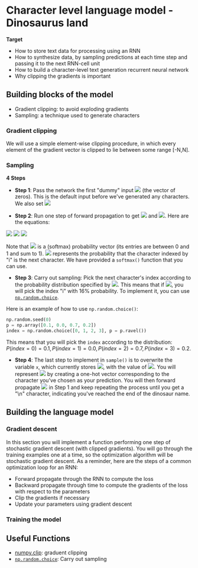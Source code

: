 # Character level language model - Dinosaurus land

**Target**
- How to store text data for processing using an RNN
- How to synthesize data, by sampling predictions at each time step and passing it to the next RNN-cell unit
- How to build a character-level text generation recurrent neural network
- Why clipping the gradients is important

## Building blocks of the model
- Gradient clipping: to avoid exploding gradients
- Sampling: a technique used to generate characters

### Gradient clipping

We will use a simple element-wise clipping procedure, in which every element of the gradient vector is clipped to lie between some range [-N,N].

### Sampling

**4 Steps**
- **Step 1**: Pass the network the first "dummy" input <img src="https://latex.codecogs.com/gif.latex?$x^{\langle&space;1&space;\rangle}&space;=&space;\vec{0}$"> (the vector of zeros). This is the default input before we've generated any characters. We also set <img src = "https://latex.codecogs.com/gif.latex?$a^{\langle&space;0&space;\rangle}&space;=&space;\vec{0}$">

- **Step 2**: Run one step of forward propagation to get <img src="https://latex.codecogs.com/gif.latex?$a^{\langle&space;1&space;\rangle}$"> and <img src="https://latex.codecogs.com/gif.latex?\hat{y}^{\langle1\rangle}">. Here are the equations:

<img src="https://latex.codecogs.com/gif.latex?$$&space;a^{\langle&space;t&plus;1&space;\rangle}&space;=&space;\tanh(W_{ax}&space;x^{\langle&space;t&space;\rangle&space;}&space;&plus;&space;W_{aa}&space;a^{\langle&space;t&space;\rangle&space;}&space;&plus;&space;b)\tag{1}$$">


<img src="https://latex.codecogs.com/gif.latex?$$&space;z^{\langle&space;t&space;&plus;&space;1&space;\rangle&space;}&space;=&space;W_{ya}&space;a^{\langle&space;t&space;&plus;&space;1&space;\rangle&space;}&space;&plus;&space;b_y&space;\tag{2}$$">

<img src="https://latex.codecogs.com/gif.latex?$$&space;\hat{y}^{\langle&space;t&plus;1&space;\rangle&space;}&space;=&space;softmax(z^{\langle&space;t&space;&plus;&space;1&space;\rangle&space;})\tag{3}$$">

Note that <img src="https://latex.codecogs.com/gif.latex?\hat{y}^{\langle&space;t&plus;1&space;\rangle&space;}"> is a (softmax) probability vector (its entries are between 0 and 1 and sum to 1). <img src="https://latex.codecogs.com/gif.latex?\hat{y}^{\langle&space;t&plus;1&space;\rangle}_i"> represents the probability that the character indexed by "i" is the next character.  We have provided a `softmax()` function that you can use.

- **Step 3**: Carry out sampling: Pick the next character's index according to the probability distribution specified by <img src="https://latex.codecogs.com/gif.latex?\hat{y}^{\langle&space;t&plus;1&space;\rangle&space;}">. This means that if <img src="https://latex.codecogs.com/gif.latex?\hat{y}^{\langle&space;t&plus;1&space;\rangle&space;}_i&space;=&space;0.16">, you will pick the index "i" with 16% probability. To implement it, you can use [`np.random.choice`](https://docs.scipy.org/doc/numpy-1.13.0/reference/generated/numpy.random.choice.html).

Here is an example of how to use `np.random.choice()`:
```python
np.random.seed(0)
p = np.array([0.1, 0.0, 0.7, 0.2])
index = np.random.choice([0, 1, 2, 3], p = p.ravel())
```
This means that you will pick the `index` according to the distribution: 
$P(index = 0) = 0.1, P(index = 1) = 0.0, P(index = 2) = 0.7, P(index = 3) = 0.2$.

- **Step 4**: The last step to implement in `sample()` is to overwrite the variable `x`, which currently stores <img src="https://latex.codecogs.com/gif.latex?x^{\langle&space;t&space;\rangle&space;}">, with the value of <img src="https://latex.codecogs.com/gif.latex?x^{\langle&space;t&space;&plus;&space;1&space;\rangle&space;}">. You will represent <img src="https://latex.codecogs.com/gif.latex?x^{\langle&space;t&space;&plus;&space;1&space;\rangle&space;}"> by creating a one-hot vector corresponding to the character you've chosen as your prediction. You will then forward propagate <img src="https://latex.codecogs.com/gif.latex?x^{\langle&space;t&space;&plus;&space;1&space;\rangle&space;}"> in Step 1 and keep repeating the process until you get a "\n" character, indicating you've reached the end of the dinosaur name. 

## Building the language model
### Gradient descent
In this section you will implement a function performing one step of stochastic gradient descent (with clipped gradients). You will go through the training examples one at a time, so the optimization algorithm will be stochastic gradient descent. As a reminder, here are the steps of a common optimization loop for an RNN:

- Forward propagate through the RNN to compute the loss
- Backward propagate through time to compute the gradients of the loss with respect to the parameters
- Clip the gradients if necessary
- Update your parameters using gradient descent

### Training the model


## Useful Functions
- [numpy.clip](https://docs.scipy.org/doc/numpy-1.13.0/reference/generated/numpy.clip.html): graduent clipping
- [`np.random.choice`](https://docs.scipy.org/doc/numpy-1.13.0/reference/generated/numpy.random.choice.html): Carry out sampling